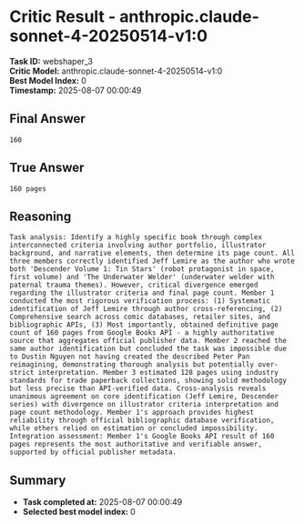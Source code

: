 # Critic Result - anthropic.claude-sonnet-4-20250514-v1:0

**Task ID:** webshaper_3  
**Critic Model:** anthropic.claude-sonnet-4-20250514-v1:0  
**Best Model Index:** 0  
**Timestamp:** 2025-08-07 00:00:49

## Final Answer
```
160
```

## True Answer
```
160 pages
```

## Reasoning
```
Task analysis: Identify a highly specific book through complex interconnected criteria involving author portfolio, illustrator background, and narrative elements, then determine its page count. All three members correctly identified Jeff Lemire as the author who wrote both 'Descender Volume 1: Tin Stars' (robot protagonist in space, first volume) and 'The Underwater Welder' (underwater welder with paternal trauma themes). However, critical divergence emerged regarding the illustrator criteria and final page count. Member 1 conducted the most rigorous verification process: (1) Systematic identification of Jeff Lemire through author cross-referencing, (2) Comprehensive search across comic databases, retailer sites, and bibliographic APIs, (3) Most importantly, obtained definitive page count of 160 pages from Google Books API - a highly authoritative source that aggregates official publisher data. Member 2 reached the same author identification but concluded the task was impossible due to Dustin Nguyen not having created the described Peter Pan reimagining, demonstrating thorough analysis but potentially over-strict interpretation. Member 3 estimated 128 pages using industry standards for trade paperback collections, showing solid methodology but less precise than API-verified data. Cross-analysis reveals unanimous agreement on core identification (Jeff Lemire, Descender series) with divergence on illustrator criteria interpretation and page count methodology. Member 1's approach provides highest reliability through official bibliographic database verification, while others relied on estimation or concluded impossibility. Integration assessment: Member 1's Google Books API result of 160 pages represents the most authoritative and verifiable answer, supported by official publisher metadata.
```

## Summary
- **Task completed at:** 2025-08-07 00:00:49
- **Selected best model index:** 0
